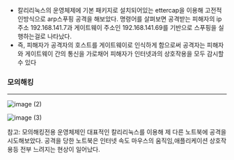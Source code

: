 - 칼리리눅스의 운영체제에 기본 패키지로 설치되어있는 ettercap을 이용해 고전적인방식으로 arp스푸핑 공격을 해보았다. 명령어를 살펴보면 공격받는 피해자의 ip주소 192.168.141.7과 게이트웨이 주소인 192.168.141.69를 기반으로 스푸핑을 실행하는걸로 나타났다.
- 즉, 피해자가 공격자의 호스트를 게이트웨이로 인식하게 함으로써 공격자는 피해자와 게이트웨이 간의 통신을 가로채어 피해자가 인터넷과의 상호작용을 모두 감시할 수 있다
### 모의해킹

---
![image (2)](https://github.com/Sirriaa/Ettercap-/assets/142111294/6d361458-e383-4c42-adbe-ee55fb593d0d)




![image (3)](https://github.com/Sirriaa/Ettercap-/assets/142111294/c945763d-20ef-4b35-9b3c-5713034a6fc7)

참고: 모의해킹전용 운영체제인 대표적인 칼리리눅스를 이용해 제 다른 노트북에 공격을 시도해보았다. 공격을 당한 노트북은 인터넷 속도 마우스의 움직임,애플리케이션 상호작용등 전부 느려지는 현상이 일어났다.
